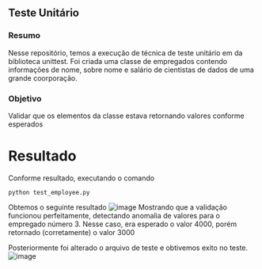 ## Teste Unitário
### Resumo
Nesse repositório, temos a execução de técnica de teste unitário em da biblioteca unittest. 
Foi criada uma classe de empregados contendo informações de nome, sobre nome e salário
de cientistas de dados de uma grande coorporação.

### Objetivo
Validar que os elementos da classe estava retornando valores conforme esperados

# Resultado
Conforme resultado, executando o comando 
```
python test_employee.py
```
Obtemos o seguinte resultado
![image](https://user-images.githubusercontent.com/100801745/225204305-01e7f0be-e4a7-480f-8f6b-f1ed6d03f38b.png)
Mostrando que a validação funcionou perfeitamente, detectando anomalia de valores para o empregado número 3.
Nesse caso, era esperado o valor 4000, porém retornado (corretamente) o valor 3000

Posteriormente foi alterado o arquivo de teste e obtivemos exito no teste.
![image](https://user-images.githubusercontent.com/100801745/225204558-fd3e0555-c7ab-480e-9e8d-556888f6cc7f.png)
